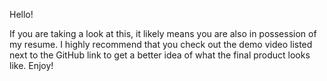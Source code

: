 Hello! 

If you are taking a look at this, it likely means you are also in possession of my resume. I highly recommend that you check out the demo video listed next to the GitHub link to get a better idea of what the final product looks like. Enjoy!
